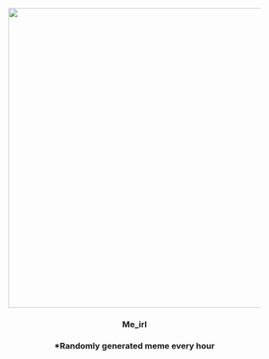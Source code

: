<p align="center">
        <img src="https://i.redd.it/4qa02hg8cvw91.jpg" width="600" height="600">
        </p>
        <h3 align="center">Me_irl</h3>
        <h3 align="center">*Randomly generated meme every hour</h3>
    